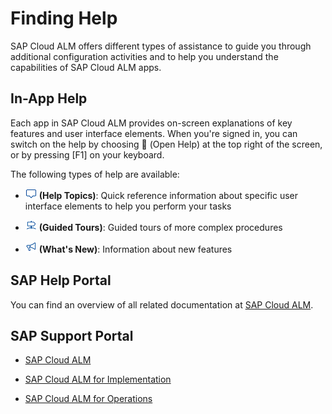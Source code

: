 <!-- loio341b8196701c4b1ba36e91b87315e074 -->

<link rel="stylesheet" type="text/css" href="css/sap-icons.css"/>

# Finding Help

SAP Cloud ALM offers different types of assistance to guide you through additional configuration activities and to help you understand the capabilities of SAP Cloud ALM apps.



<a name="loio341b8196701c4b1ba36e91b87315e074__section_dnh_qzg_p4b"/>

## In-App Help

Each app in SAP Cloud ALM provides on-screen explanations of key features and user interface elements. When you're signed in, you can switch on the help by choosing <span class="SAP-icons"></span> \(Open Help\) at the top right of the screen, or by pressing [F1\] on your keyboard.

The following types of help are available:

-   ![](images/Help_Topics_f150037.png) **\(Help Topics\)**: Quick reference information about specific user interface elements to help you perform your tasks

-    ![](images/Guided_Tour_c31db1e.png) **\(Guided Tours\)**: Guided tours of more complex procedures

-   ![](images/What_s_New_a194eb8.png) **\(What's New\)**: Information about new features




<a name="loio341b8196701c4b1ba36e91b87315e074__section_ejq_tzg_p4b"/>

## SAP Help Portal

You can find an overview of all related documentation at [SAP Cloud ALM](https://help.sap.com/viewer/p/CALM).



<a name="loio341b8196701c4b1ba36e91b87315e074__section_khk_rzg_p4b"/>

## SAP Support Portal

-   [SAP Cloud ALM](https://support.sap.com/en/alm/sap-cloud-alm.html)

-   [SAP Cloud ALM for Implementation](https://support.sap.com/en/alm/sap-cloud-alm/implementation.html)

-   [SAP Cloud ALM for Operations](https://support.sap.com/en/alm/sap-cloud-alm/operations.html)


